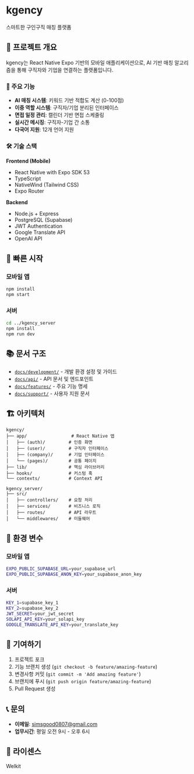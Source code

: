 # kgency

스마트한 구인구직 매칭 플랫폼

## 📱 프로젝트 개요

kgency는 React Native Expo 기반의 모바일 애플리케이션으로, AI 기반 매칭 알고리즘을 통해 구직자와 기업을 연결하는 플랫폼입니다.

### 🎯 주요 기능

- **AI 매칭 시스템**: 키워드 기반 적합도 계산 (0-100점)
- **이중 역할 시스템**: 구직자/기업 분리된 인터페이스
- **면접 일정 관리**: 캘린더 기반 면접 스케줄링
- **실시간 메시징**: 구직자-기업 간 소통
- **다국어 지원**: 12개 언어 지원

### 🛠 기술 스택

**Frontend (Mobile)**
- React Native with Expo SDK 53
- TypeScript
- NativeWind (Tailwind CSS)
- Expo Router

**Backend**
- Node.js + Express
- PostgreSQL (Supabase)
- JWT Authentication
- Google Translate API
- OpenAI API

## 🚀 빠른 시작

### 모바일 앱
```bash
npm install
npm start
```

### 서버
```bash
cd ../kgency_server
npm install
npm run dev
```

## 📚 문서 구조

- [`docs/development/`](./docs/development/) - 개발 환경 설정 및 가이드
- [`docs/api/`](./docs/api/) - API 문서 및 엔드포인트
- [`docs/features/`](./docs/features/) - 주요 기능 명세
- [`docs/support/`](./docs/support/) - 사용자 지원 문서

## 🏗 아키텍처

```
kgency/
├── app/                 # React Native 앱
│   ├── (auth)/         # 인증 화면
│   ├── (user)/         # 구직자 인터페이스
│   ├── (company)/      # 기업 인터페이스
│   └── (pages)/        # 공통 페이지
├── lib/                # 핵심 라이브러리
├── hooks/              # 커스텀 훅
└── contexts/           # Context API

kgency_server/
├── src/
│   ├── controllers/    # 요청 처리
│   ├── services/       # 비즈니스 로직
│   ├── routes/         # API 라우트
│   └── middlewares/    # 미들웨어
```

## 🔑 환경 변수

### 모바일 앱
```bash
EXPO_PUBLIC_SUPABASE_URL=your_supabase_url
EXPO_PUBLIC_SUPABASE_ANON_KEY=your_supabase_anon_key
```

### 서버
```bash
KEY_1=supabase_key_1
KEY_2=supabase_key_2
JWT_SECRET=your_jwt_secret
SOLAPI_API_KEY=your_solapi_key
GOOGLE_TRANSLATE_API_KEY=your_translate_key
```

## 🤝 기여하기

1. 프로젝트 포크
2. 기능 브랜치 생성 (`git checkout -b feature/amazing-feature`)
3. 변경사항 커밋 (`git commit -m 'Add amazing feature'`)
4. 브랜치에 푸시 (`git push origin feature/amazing-feature`)
5. Pull Request 생성

## 📞 문의

- **이메일**: simsgood0807@gmail.com
- **업무시간**: 평일 오전 9시 - 오후 6시

## 📄 라이센스

Welkit
